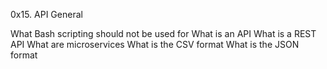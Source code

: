 0x15. API
General

What Bash scripting should not be used for
What is an API
What is a REST API
What are microservices
What is the CSV format
What is the JSON format

